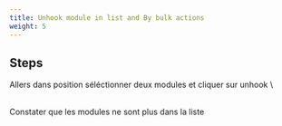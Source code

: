```yaml
---
title: Unhook module in list and By bulk actions
weight: 5
---
```

## Steps

Allers dans position séléctionner deux modules et cliquer sur unhook\
\
Constater que les modules ne sont plus dans la liste

